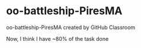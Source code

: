 # oo-battleship-PiresMA
oo-battleship-PiresMA created by GitHub Classroom

Now, I think I have ~80% of the task done
